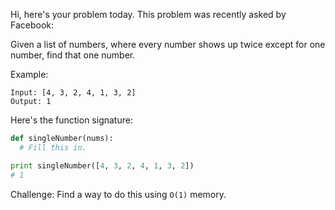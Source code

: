 Hi, here's your problem today. This problem was recently asked by Facebook:

Given a list of numbers, where every number shows up twice except for one number, find that one number.

Example:

```
Input: [4, 3, 2, 4, 1, 3, 2]
Output: 1
```

Here's the function signature:

```python
def singleNumber(nums):
  # Fill this in.

print singleNumber([4, 3, 2, 4, 1, 3, 2])
# 1
```

Challenge: Find a way to do this using `O(1)` memory.
